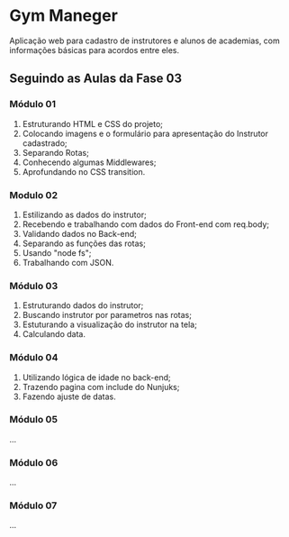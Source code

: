 # Gym Maneger

Aplicação web para cadastro de instrutores e alunos de academias, com informações básicas para acordos entre eles.

## Seguindo as Aulas da Fase 03

### Módulo 01

1. Estruturando HTML e CSS do projeto;
2. Colocando imagens e o formulário para apresentação do Instrutor cadastrado;
3. Separando Rotas;
4. Conhecendo algumas Middlewares;
5. Aprofundando no CSS transition.

### Modulo 02

1. Estilizando as dados do instrutor;
2. Recebendo e trabalhando com dados do Front-end com req.body;
3. Validando dados no Back-end;
4. Separando as funções das rotas;
5. Usando "node fs";
5. Trabalhando com JSON.

### Módulo 03

1. Estruturando dados do instrutor;
2. Buscando instrutor por parametros nas rotas;
3. Estuturando a visualização do instrutor na tela;
4. Calculando data.

### Módulo 04

1. Utilizando lógica de idade no back-end;
2. Trazendo pagina com include do Nunjuks;
3. Fazendo ajuste de datas.

### Módulo 05

...

### Módulo 06

...

### Módulo 07

...